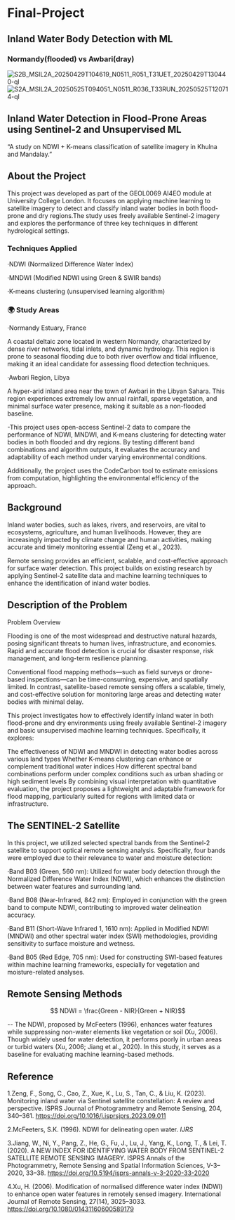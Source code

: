 # Final-Project
## Inland Water Body Detection with ML
### Normandy(flooded) vs Awbari(dray)
![S2B_MSIL2A_20250429T104619_N0511_R051_T31UET_20250429T130440-ql](https://github.com/user-attachments/assets/5c59e03f-83dd-4e65-a46a-10b090cfcc4f)
![S2A_MSIL2A_20250525T094051_N0511_R036_T33RUN_20250525T120714-ql](https://github.com/user-attachments/assets/e0843433-956b-4e61-ac41-ac8b0eeb2f8b)
## Inland Water Detection in Flood-Prone Areas using Sentinel-2 and Unsupervised ML

“A study on NDWI + K-means classification of satellite imagery in Khulna and Mandalay.”
## About the Project 
This project was developed as part of the GEOL0069 AI4EO module at University College London. It focuses on applying machine learning to satellite imagery to detect and classify inland water bodies in both flood-prone and dry regions.The study uses freely available Sentinel-2 imagery and explores the performance of three key techniques in different hydrological settings.
### Techniques Applied 
·NDWI (Normalized Difference Water Index)

·MNDWI (Modified NDWI using Green & SWIR bands)

·K-means clustering (unsupervised learning algorithm)
### 🌍 Study Areas
·Normandy Estuary, France

A coastal deltaic zone located in western Normandy, characterized by dense river networks, tidal inlets, and dynamic hydrology. This region is prone to seasonal flooding due to both river overflow and tidal influence, making it an ideal candidate for assessing flood detection techniques.

·Awbari Region, Libya

A hyper-arid inland area near the town of Awbari in the Libyan Sahara. This region experiences extremely low annual rainfall, sparse vegetation, and minimal surface water presence, making it suitable as a non-flooded baseline. 

-This project uses open-access Sentinel-2 data to compare the performance of NDWI, MNDWI, and K-means clustering for detecting water bodies in both flooded and dry regions. By testing different band combinations and algorithm outputs, it evaluates the accuracy and adaptability of each method under varying environmental conditions.

Additionally, the project uses the CodeCarbon tool to estimate emissions from computation, highlighting the environmental efficiency of the approach.
## Background

Inland water bodies, such as lakes, rivers, and reservoirs, are vital to ecosystems, agriculture, and human livelihoods. However, they are increasingly impacted by climate change and human activities, making accurate and timely monitoring essential (Zeng et al., 2023).

Remote sensing provides an efficient, scalable, and cost-effective approach for surface water detection. This project builds on existing research by applying Sentinel-2 satellite data and machine learning techniques to enhance the identification of inland water bodies.

## Description of the Problem
Problem Overview

Flooding is one of the most widespread and destructive natural hazards, posing significant threats to human lives, infrastructure, and economies. Rapid and accurate flood detection is crucial for disaster response, risk management, and long-term resilience planning.

Conventional flood mapping methods—such as field surveys or drone-based inspections—can be time-consuming, expensive, and spatially limited. In contrast, satellite-based remote sensing offers a scalable, timely, and cost-effective solution for monitoring large areas and detecting water bodies with minimal delay.

This project investigates how to effectively identify inland water in both flood-prone and dry environments using freely available Sentinel-2 imagery and basic unsupervised machine learning techniques. Specifically, it explores:

The effectiveness of NDWI and MNDWI in detecting water bodies across various land types
Whether K-means clustering can enhance or complement traditional water indices
How different spectral band combinations perform under complex conditions such as urban shading or high sediment levels
By combining visual interpretation with quantitative evaluation, the project proposes a lightweight and adaptable framework for flood mapping, particularly suited for regions with limited data or infrastructure.

##  The SENTINEL-2 Satellite

In this project, we utilized selected spectral bands from the Sentinel-2 satellite to support optical remote sensing analysis. Specifically, four bands were employed due to their relevance to water and moisture detection:

·Band B03 (Green, 560 nm): Utilized for water body detection through the Normalized Difference Water Index (NDWI), which enhances the distinction between water features and surrounding land.

·Band B08 (Near-Infrared, 842 nm): Employed in conjunction with the green band to compute NDWI, contributing to improved water delineation accuracy.

·Band B11 (Short-Wave Infrared 1, 1610 nm): Applied in Modified NDWI (MNDWI) and other spectral water index (SWI) methodologies, providing sensitivity to surface moisture and wetness.

·Band B05 (Red Edge, 705 nm): Used for constructing SWI-based features within machine learning frameworks, especially for vegetation and moisture-related analyses.
## Remote Sensing Methods


```math

NDWI = \frac{Green - NIR}{Green + NIR}
```

-- The NDWI, proposed by McFeeters (1996), enhances water features while suppressing non-water elements like vegetation or soil (Xu, 2006). Though widely used for water detection, it performs poorly in urban areas or turbid waters (Xu, 2006; Jiang et al., 2020). In this study, it serves as a baseline for evaluating machine learning-based methods.

## Reference
1.Zeng, F., Song, C., Cao, Z., Xue, K., Lu, S., Tan, C., & Liu, K. (2023). Monitoring inland water via Sentinel satellite constellation: A review and perspective. ISPRS Journal of Photogrammetry and Remote Sensing, 204, 340–361. https://doi.org/10.1016/j.isprsjprs.2023.09.011

2.McFeeters, S.K. (1996). NDWI for delineating open water. *IJRS*

3.Jiang, W., Ni, Y., Pang, Z., He, G., Fu, J., Lu, J., Yang, K., Long, T., & Lei, T. (2020). A NEW INDEX FOR IDENTIFYING WATER BODY FROM SENTINEL-2 SATELLITE REMOTE SENSING IMAGERY. ISPRS Annals of the Photogrammetry, Remote Sensing and Spatial Information Sciences, V-3–2020, 33–38. https://doi.org/10.5194/isprs-annals-v-3-2020-33-2020

4.Xu, H. (2006). Modification of normalised difference water index (NDWI) to enhance open water features in remotely sensed imagery. International Journal of Remote Sensing, 27(14), 3025–3033. https://doi.org/10.1080/01431160600589179
